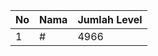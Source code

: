 | No | Nama            | Jumlah Level |
|----|-----------------|--------------|
| 1  | #    |    4966        |
